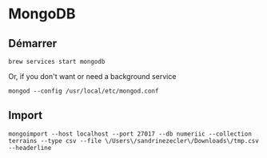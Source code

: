 # MongoDB
## Démarrer
`brew services start mongodb`

Or, if you don't want or need a background service

`mongod --config /usr/local/etc/mongod.conf`

## Import

`mongoimport --host localhost --port 27017 --db numeriic --collection terrains --type csv --file \/Users\/sandrinezecler\/Downloads\/tmp.csv --headerline`

